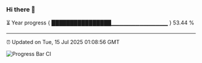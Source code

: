 ### Hi there 👋

⏳ Year progress { ████████████████▁▁▁▁▁▁▁▁▁▁▁▁▁▁ } 53.44 %

---

⏰ Updated on Tue, 15 Jul 2025 01:08:56 GMT

![Progress Bar CI](https://github.com/code-lakshay/GitHub-Actions-Demo/workflows/Progress%20Bar%20CI/badge.svg)
